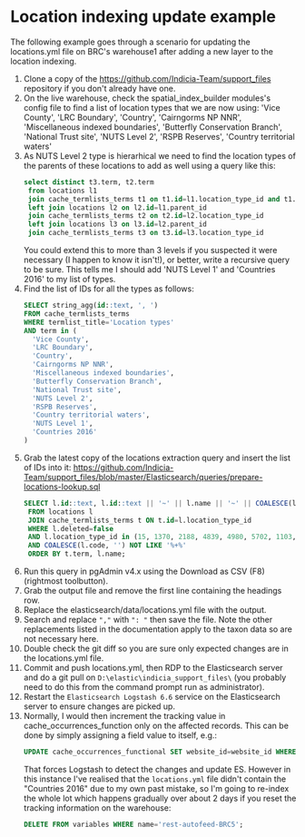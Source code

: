 # Location indexing update example

The following example goes through a scenario for updating the locations.yml file on BRC's warehouse1 after adding
a new layer to the location indexing.

1. Clone a copy of the https://github.com/Indicia-Team/support_files repository if you don't already have one.
2. On the live warehouse, check the spatial_index_builder modules's config file to find a list of location types that
   we are now using:
     'Vice County',
     'LRC Boundary',
     'Country',
     'Cairngorms NP NNR',
     'Miscellaneous indexed boundaries',
     'Butterfly Conservation Branch',
     'National Trust site',
     'NUTS Level 2',
     'RSPB Reserves',
     'Country territorial waters'
3. As NUTS Level 2 type is hierarhical we need to find the location types of the parents of these locations to add as
   well using a query like this:
   ```sql
   select distinct t3.term, t2.term
    from locations l1
    join cache_termlists_terms t1 on t1.id=l1.location_type_id and t1.term='NUTS Level 2'
    left join locations l2 on l2.id=l1.parent_id
    join cache_termlists_terms t2 on t2.id=l2.location_type_id
    left join locations l3 on l3.id=l2.parent_id
    join cache_termlists_terms t3 on t3.id=l3.location_type_id
   ```
   You could extend this to more than 3 levels if you suspected it were necessary (I happen to know it isn't!), or
   better, write a recursive query to be sure. This tells me I should add 'NUTS Level 1' and 'Countries 2016' to my list
   of types.
4. Find the list of IDs for all the types as follows:
   ```sql
   SELECT string_agg(id::text, ', ')
   FROM cache_termlists_terms
   WHERE termlist_title='Location types'
   AND term in (
     'Vice County',
     'LRC Boundary',
     'Country',
     'Cairngorms NP NNR',
     'Miscellaneous indexed boundaries',
     'Butterfly Conservation Branch',
     'National Trust site',
     'NUTS Level 2',
     'RSPB Reserves',
     'Country territorial waters',
     'NUTS Level 1',
     'Countries 2016'
   )
5. Grab the latest copy of the locations extraction query and insert the list of IDs into it:
   https://github.com/Indicia-Team/support_files/blob/master/Elasticsearch/queries/prepare-locations-lookup.sql
   ```sql
   SELECT l.id::text, l.id::text || '~' || l.name || '~' || COALESCE(l.code, '') || '~' || t.term
    FROM locations l
    JOIN cache_termlists_terms t ON t.id=l.location_type_id
    WHERE l.deleted=false
    AND l.location_type_id in (15, 1370, 2188, 4839, 4980, 5702, 1103, 2187, 14587, 16516, 16517, 17484)
    AND COALESCE(l.code, '') NOT LIKE '%+%'
    ORDER BY t.term, l.name;
   ```
6. Run this query in pgAdmin v4.x using the Download as CSV (F8) (rightmost toolbutton).
7. Grab the output file and remove the first line containing the headings row.
8. Replace the elasticsearch/data/locations.yml file with the output.
9. Search and replace `","` with `": "` then save the file. Note the other replacements
   listed in the documentation apply to the taxon data so are not necessary here.
10. Double check the git diff so you are sure only expected changes are in the locations.yml file.
11. Commit and push locations.yml, then RDP to the Elasticsearch server and do a git pull on
    `D:\elastic\indicia_support_files\` (you probably need to do this from the command prompt run as administrator).
12. Restart the `Elasticsearch Logstash 6.6` service on the Elasticsearch server to ensure changes are picked up.
13. Normally, I would then increment the tracking value in cache_occurrences_function only on the affected records. This
    can be done by simply assigning a field value to itself, e.g.:
    ```sql
    UPDATE cache_occurrences_functional SET website_id=website_id WHERE location_ids && ARRAY[<location IDs];
    ```
    That forces Logstash to detect the changes and update ES. However in this instance I've realised that the
    `locations.yml` file didn't contain the "Countries 2016" due to my own past mistake, so I'm going to re-index the
    whole lot which happens gradually over about 2 days if you reset the tracking information on the warehouse:
    ```sql
    DELETE FROM variables WHERE name='rest-autofeed-BRC5';
    ```